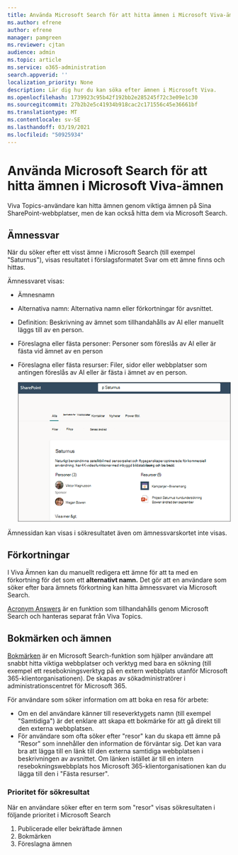 ```yaml
---
title: Använda Microsoft Search för att hitta ämnen i Microsoft Viva-ämnen
ms.author: efrene
author: efrene
manager: pamgreen
ms.reviewer: cjtan
audience: admin
ms.topic: article
ms.service: o365-administration
search.appverid: ''
localization_priority: None
description: Lär dig hur du kan söka efter ämnen i Microsoft Viva.
ms.openlocfilehash: 1739923c95b42f192bb2e285245f72c3e09e1c30
ms.sourcegitcommit: 27b2b2e5c41934b918cac2c171556c45e36661bf
ms.translationtype: MT
ms.contentlocale: sv-SE
ms.lasthandoff: 03/19/2021
ms.locfileid: "50925934"
---
```

# <a name="use-microsoft-search-to-find-topics-in-microsoft-viva-topics"></a>Använda Microsoft Search för att hitta ämnen i Microsoft Viva-ämnen

Viva Topics-användare kan hitta ämnen genom viktiga ämnen på Sina SharePoint-webbplatser, men de kan också hitta dem via Microsoft Search. 

## <a name="topic-answer"></a>Ämnessvar

När du söker efter ett visst ämne i Microsoft Search (till exempel "Saturnus"), visas resultatet i förslagsformatet Svar om ett ämne finns och hittas.

Ämnessvaret visas:
- Ämnesnamn
- Alternativa namn: Alternativa namn eller förkortningar för avsnittet.
- Definition: Beskrivning av ämnet som tillhandahålls av AI eller manuellt läggs till av en person.
- Föreslagna eller fästa personer: Personer som föreslås av AI eller är fästa vid ämnet av en person
- Föreslagna eller fästa resurser: Filer, sidor eller webbplatser som antingen föreslås av AI eller är fästa i ämnet av en person. 

   ![Ämne i sökning](../media/knowledge-management/search-topic-answer.png) 

Ämnessidan kan visas i sökresultatet även om ämnessvarskortet inte visas.


## <a name="acronyms"></a>Förkortningar

I Viva Ämnen kan du manuellt redigera ett ämne för att ta med en förkortning för det som ett <b>alternativt namn.</b> Det gör att en användare som söker efter bara ämnets förkortning kan hitta ämnessvaret via Microsoft Search.

[Acronym Answers](/microsoftsearch/manage-acronyms) är en funktion som tillhandahålls genom Microsoft Search och hanteras separat från Viva Topics.

## <a name="bookmarks-and-topics"></a>Bokmärken och ämnen

[Bokmärken](/microsoftsearch/manage-bookmarks) är en Microsoft Search-funktion som hjälper användare att snabbt hitta viktiga webbplatser och verktyg med bara en sökning (till exempel ett resebokningsverktyg på en extern webbplats utanför Microsoft 365-klientorganisationen). De skapas av sökadministratörer i administrationscentret för Microsoft 365. 

För användare som söker information om att boka en resa för arbete:

- Om en del användare känner till reseverktygets namn (till exempel "Samtidiga") är det enklare att skapa ett bokmärke för att gå direkt till den externa webbplatsen.
- För användare som ofta söker efter "resor" kan du skapa ett ämne på "Resor" som innehåller den information de förväntar sig. Det kan vara bra att lägga till en länk till den externa samtidiga webbplatsen i beskrivningen av avsnittet. Om länken istället är till en intern resebokningswebbplats hos Microsoft 365-klientorganisationen kan du lägga till den i "Fästa resurser".
 
### <a name="search-results-priority"></a>Prioritet för sökresultat 
 
När en användare söker efter en term som "resor" visas sökresultaten i följande prioritet i Microsoft Search
1. Publicerade eller bekräftade ämnen 
2. Bokmärken
3. Föreslagna ämnen